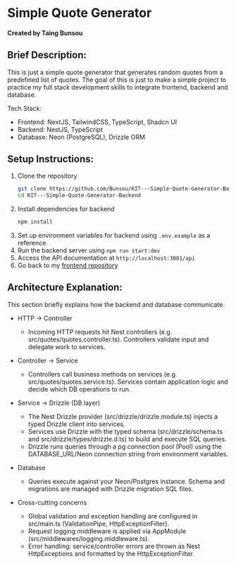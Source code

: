 # Simple Quote Generator

#### Created by Taing Bunsou

## Brief Description:

This is just a simple quote generator that generates random quotes from a predefined list of quotes. The goal of this is just to make a simple project to practice my full stack development skills to integrate frontend, backend and database.

Tech Stack:

- Frontend: NextJS, TailwindCSS, TypeScript, Shadcn UI
- Backend: NestJS, TypeScript
- Database: Neon (PostgreSQL), Drizzle ORM

## Setup Instructions:

1. Clone the repository
   ```bash
   git clone https://github.com/Bunsou/KIT---Simple-Quote-Generator-Backend.git
   cd KIT---Simple-Quote-Generator-Backend
   ```
2. Install dependencies for backend
   ```bash
   npm install
   ```
3. Set up environment variables for backend using `.env.example` as a reference
4. Run the backend server using `npm run start:dev`
5. Access the API documentation at `http://localhost:3001/api`
6. Go back to my [frontend repository](https://github.com/Bunsou/KIT---Simple-Quote-Generator-Frontend.git)

## Architecture Explanation:

This section briefly explains how the backend and database communicate.

- HTTP -> Controller
  - Incoming HTTP requests hit Nest controllers (e.g. src/quotes/quotes.controller.ts). Controllers validate input and delegate work to services.

- Controller -> Service
  - Controllers call business methods on services (e.g. src/quotes/quotes.service.ts). Services contain application logic and decide which DB operations to run.

- Service -> Drizzle (DB layer)
  - The Nest Drizzle provider (src/drizzle/drizzle.module.ts) injects a typed Drizzle client into services.
  - Services use Drizzle with the typed schema (src/drizzle/schema.ts and src/drizzle/types/drizzle.d.ts) to build and execute SQL queries.
  - Drizzle runs queries through a pg connection pool (Pool) using the DATABASE_URL/Neon connection string from environment variables.

- Database
  - Queries execute against your Neon/Postgres instance. Schema and migrations are managed with Drizzle migration SQL files.

- Cross-cutting concerns
  - Global validation and exception handling are configured in src/main.ts (ValidationPipe, HttpExceptionFilter).
  - Request logging middleware is applied via AppModule (src/middlewares/logging.middleware.ts).
  - Error handling: service/controller errors are thrown as Nest HttpExceptions and formatted by the HttpExceptionFilter.
